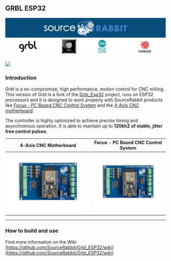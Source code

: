 GRBL ESP32
------
<p align="center">
<a href="https://www.sourcerabbit.com/"><img src="https://github.com/SourceRabbit/GRBL_ESP32/blob/main/Images/GitHubPageBanner.png" alt="SourceRabbit.com"></a>
</p>

[![](https://dcbadge.vercel.app/api/server/nRKETyjJ7E)](https://discord.gg/nRKETyjJ7E)

### Introduction 
Grbl is a no-compromise, high performance, motion control for CNC milling. This version of Grbl is a fork of the [Grbl_Esp32](https://github.com/bdring/Grbl_Esp32) project, runs on ESP32 processors and it is designed to work properly with  SourceRabbit products like [Focus - PC Based CNC Control System](https://www.sourcerabbit.com/Shop/pr-i-91-t-focus-cnc-control-software.htm) and the [4-Axis CNC motherboard](https://www.sourcerabbit.com/Shop/pr-i-86-t-4-axis-cnc-motherboard.htm).

The controller is highly optimized to achieve precise timing and asynchronous operation. It is able to maintain up to <b>120khZ of stable, jitter free control pulses</b>.

| 4-Axis CNC Motherboard | Focus - PC Based CNC Control System |
| ------------- | ------------- |
| <a href="https://www.sourcerabbit.com/"><img src="https://github.com/SourceRabbit/GRBL_ESP32/blob/main/Images/SourceRabbit-4Axis-CNC-Motherboard.png" alt="SourceRabbit.com"></a> |<a href="https://www.sourcerabbit.com/"><img src="https://github.com/SourceRabbit/GRBL_ESP32/blob/main/Images/SourceRabbit-4Axis-CNC-Motherboard.png" alt="SourceRabbit.com"></a>  |
</p>


---

### How to build and use
Find more information on the Wiki [https://github.com/SourceRabbit/Grbl_ESP32/wiki](https://github.com/SourceRabbit/Grbl_ESP32/wiki)
